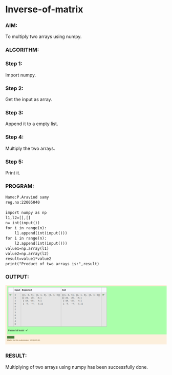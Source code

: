 # Inverse-of-matrix

### AIM:

To multiply two arrays using numpy.
### ALGORITHM:
### Step 1:

Import numpy.
### Step 2:

Get the input as array.
### Step 3:

Append it to a empty list.
### Step 4:

Multiply the two arrays.
### Step 5:

Print it.
### PROGRAM:
```
Name:P.Aravind samy
reg.no:22005040

import numpy as np
l1,l2=[],[]
n= int(input())
for i in range(n):
    l1.append(int(input()))
for i in range(n):
    l2.append(int(input()))
value1=np.array(l1)
value2=np.array(l2)
result=value1*value2
print("Product of two arrays is:",result)
```
### OUTPUT:
![output](/OP.png)

### RESULT:

Multiplying of two arrays using numpy has been successfully done.


